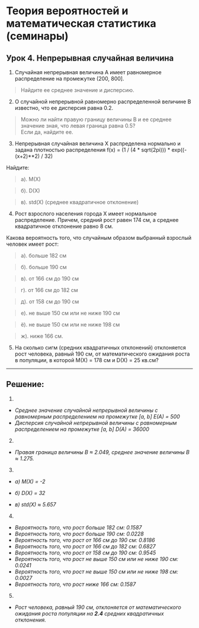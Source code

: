 # Теория вероятностей и математическая статистика (семинары)
## Урок 4. Непрерывная случайная величина

1. Случайная непрерывная величина A имеет равномерное распределение на промежутке (200, 800].
> Найдите ее среднее значение и дисперсию.

2. О случайной непрерывной равномерно распределенной величине B известно, что ее дисперсия равна 0.2.
> Можно ли найти правую границу величины B и ее среднее значение зная, что левая граница равна 0.5?  
> Если да, найдите ее.

3. Непрерывная случайная величина X распределена нормально и задана плотностью распределения
f(x) = (1 / (4 * sqrt(2pi))) * exp((-(x+2)**2) / 32)

Найдите:

> а). M(X)

> б). D(X)

> в). std(X) (среднее квадратичное отклонение)

4. Рост взрослого населения города X имеет нормальное распределение.
Причем, средний рост равен 174 см, а среднее квадратичное отклонение равно 8 см.

Какова вероятность того, что случайным образом выбранный взрослый человек имеет рост:

> а). больше 182 см

> б). больше 190 см

> в). от 166 см до 190 см

> г). от 166 см до 182 см

> д). от 158 см до 190 см

> е). не выше 150 см или не ниже 190 см

> ё). не выше 150 см или не ниже 198 см

> ж). ниже 166 см.

5. На сколько сигм (средних квадратичных отклонений) отклоняется рост человека, равный 190 см, от математического ожидания роста в популяции, в которой M(X) = 178 см и D(X) = 25 кв.см?  

---

## Решение:

1.  
- _Среднее значение случайной непрерывной величины с равномерным распределением на промежутке [a, b] E(A) = 500_
- _Дисперсия случайной непрерывной величины с равномерным распределением на промежутке [a, b] D(A) = 36000_

2.  
- _Правая граница величины B ≈ 2.049, среднее значение величины B ≈ 1.275._

3. 
- _а) M(X) = -2_

- _б) D(X) = 32_

- _в) std(X) ≈ 5.657_

4. 
- _Вероятность того, что рост больше 182 см: 0.1587_
- _Вероятность того, что рост больше 190 см: 0.0228_
- _Вероятность того, что рост от 166 см до 190 см: 0.8186_
- _Вероятность того, что рост от 166 см до 182 см: 0.6827_
- _Вероятность того, что рост от 158 см до 190 см: 0.9545_
- _Вероятность того, что рост не выше 150 см или не ниже 190 см: 0.0241_
- _Вероятность того, что рост не выше 150 см или не ниже 198 см: 0.0027_
- _Вероятность того, что рост ниже 166 см: 0.1587_

5. 
- _Рост человека, равный 190 см, отклоняется от математического ожидания роста популяции на **2.4** средних квадратичных отклонения._